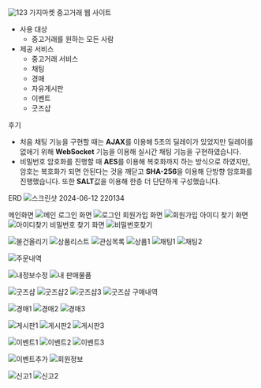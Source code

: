 ![123](https://github.com/JaeGyunP/SpringMarket/assets/153086211/ad51f952-0079-45c6-a641-2e16af49896c)
가지마켓
중고거래 웹 사이트

- 사용 대상
    - 중고거래를 원하는 모든 사람
- 제공 서비스
    - 중고거래 서비스
    - 채팅
    - 경매
    - 자유게시판
    - 이벤트
    - 굿즈샵


 후기
- 처음 채팅 기능을 구현할 때는 **AJAX**를 이용해 5초의 딜레이가 있었지만 딜레이를 없애기 위해 **WebSocket** 기능을 이용해 실시간 채팅 기능을 구현하였습니다.
- 비밀번호 암호화를 진행할 때 **AES**를 이용해 복호화까지 하는 방식으로 하였지만, 암호는 복호화가 되면 안된다는 것을 깨닫고 **SHA-256**을 이용해 단방향 암호화를 진행했습니다. 또한 **SALT**값을 이용해 한층 더 단단하게 구성했습니다.


ERD
![스크린샷 2024-06-12 220134](https://github.com/qywhrrnd/SpringMarket/assets/66350742/fecc332e-8888-481d-9253-e2efcc50e9f6)


메인화면
![메인](https://github.com/JaeGyunP/SpringMarket/assets/153086211/7a11bb59-89e2-42d9-804b-4e56218ea207)
로그인 화면
![로그인](https://github.com/JaeGyunP/SpringMarket/assets/153086211/28274720-358b-4124-80c9-0c04e33465a2)
회원가입 화면
![회원가입](https://github.com/JaeGyunP/SpringMarket/assets/153086211/0d0811af-aba8-4085-821c-9d6452618719)
아이디 찾기 화면
![아이디찾기](https://github.com/JaeGyunP/SpringMarket/assets/153086211/2ad7a81c-09f1-4d28-95af-3c0abf4f8513)
비밀번호 찾기 화면
![비밀번호찾기](https://github.com/JaeGyunP/SpringMarket/assets/153086211/eace40de-141f-45d1-a69e-d9dbff91dd9b)

![물건올리기](https://github.com/JaeGyunP/SpringMarket/assets/153086211/c19a3c0e-b07e-4002-a2a1-01fa06898c27)
![상품리스트](https://github.com/JaeGyunP/SpringMarket/assets/153086211/1b723c90-a655-4ace-9fc8-1bf80cd4a2df)
![관심목록](https://github.com/JaeGyunP/SpringMarket/assets/153086211/8ef1f308-38d0-455b-912f-9ce81fcc7c38)
![상품1](https://github.com/JaeGyunP/SpringMarket/assets/153086211/2c3c9213-9b8c-4218-ae96-8fa0e0ed3c77)
![채팅1](https://github.com/JaeGyunP/SpringMarket/assets/153086211/1e93aa15-3fde-4516-91a8-1170a6e041df)
![채팅2](https://github.com/JaeGyunP/SpringMarket/assets/153086211/0e609e1b-557a-43c3-8716-8ef21f9cc3a1)

![주문내역](https://github.com/JaeGyunP/SpringMarket/assets/153086211/a774f492-c5c4-4a22-bd02-00315e55d223)

![내정보수정](https://github.com/JaeGyunP/SpringMarket/assets/153086211/5327b68b-270b-466a-adf8-a5360f773b93)
![내 판매물품](https://github.com/JaeGyunP/SpringMarket/assets/153086211/795a8372-67e5-4b51-ad72-bd13cbd68bfc)

![굿즈샵](https://github.com/JaeGyunP/SpringMarket/assets/153086211/a7cb83a2-46a6-42a0-9ff2-b29ad6f97519)
![굿즈샵2](https://github.com/JaeGyunP/SpringMarket/assets/153086211/2e77df86-fb33-44fb-a5bf-3cf821bb02a2)
![굿즈샵3](https://github.com/JaeGyunP/SpringMarket/assets/153086211/25322a81-c4e5-428e-a83a-e80c6add3d58)
![굿즈샵 구매내역](https://github.com/JaeGyunP/SpringMarket/assets/153086211/bdc35308-8dac-42f9-98cb-1d4dc38ae28f)

![경매1](https://github.com/JaeGyunP/SpringMarket/assets/153086211/c9e7b514-12d9-4c09-b8ea-9715731d951e)
![경매2](https://github.com/JaeGyunP/SpringMarket/assets/153086211/ed5e33b2-27a3-42b7-bc75-379dbe7a7d4c)
![경매3](https://github.com/JaeGyunP/SpringMarket/assets/153086211/f5fc7305-4771-4d31-a6d3-99bb0b593d46)

![게시판1](https://github.com/JaeGyunP/SpringMarket/assets/153086211/3d68b0b9-2b5c-4072-8ef2-79a4b5af21e5)
![게시판2](https://github.com/JaeGyunP/SpringMarket/assets/153086211/e308bf03-b61b-4853-9fa4-332c12f221fc)
![게시판3](https://github.com/JaeGyunP/SpringMarket/assets/153086211/bbdd461f-dfc0-4506-878b-4547a24b7048)


![이벤트1](https://github.com/JaeGyunP/SpringMarket/assets/153086211/0ddb2449-9b92-4274-9c26-83d91b394b91)
![이벤트2](https://github.com/JaeGyunP/SpringMarket/assets/153086211/2cc93634-1576-4ff6-aebb-c3e863152243)
![이벤트3](https://github.com/JaeGyunP/SpringMarket/assets/153086211/3f24fc68-973e-49bf-8d99-cbb063fee319)

![이벤트추가](https://github.com/JaeGyunP/SpringMarket/assets/153086211/3a58b1ea-2f90-420f-ac5c-16c51a11a0c8)
![회원정보](https://github.com/JaeGyunP/SpringMarket/assets/153086211/68756057-0246-424e-9105-7a6a07cf8be7)

![신고1](https://github.com/JaeGyunP/SpringMarket/assets/153086211/76b673bb-7253-41f2-b2c8-3e68bf260974)
![신고2](https://github.com/JaeGyunP/SpringMarket/assets/153086211/80f5fcfa-338f-49d1-abe3-d32be9c1f1aa)

